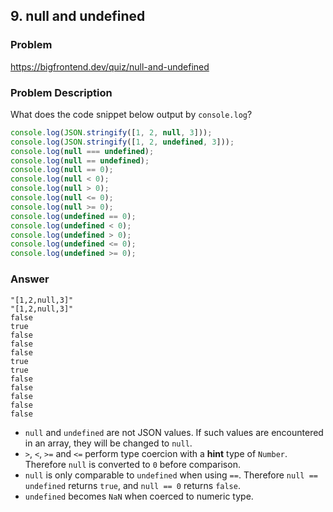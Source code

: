 ## 9. null and undefined

### Problem

https://bigfrontend.dev/quiz/null-and-undefined

### Problem Description

What does the code snippet below output by `console.log`?

```js
console.log(JSON.stringify([1, 2, null, 3]));
console.log(JSON.stringify([1, 2, undefined, 3]));
console.log(null === undefined);
console.log(null == undefined);
console.log(null == 0);
console.log(null < 0);
console.log(null > 0);
console.log(null <= 0);
console.log(null >= 0);
console.log(undefined == 0);
console.log(undefined < 0);
console.log(undefined > 0);
console.log(undefined <= 0);
console.log(undefined >= 0);
```

### Answer

```
"[1,2,null,3]"
"[1,2,null,3]"
false
true
false
false
false
true
true
false
false
false
false
false
```

- `null` and `undefined` are not JSON values. If such values are encountered in an array, they will be changed to `null`.
- `>`, `<`, `>=` and `<=` perform type coercion with a **hint** type of `Number`. Therefore `null` is converted to `0` before comparison.
- `null` is only comparable to `undefined` when using `==`. Therefore `null == undefined` returns `true`, and `null == 0` returns `false`.
- `undefined` becomes `NaN` when coerced to numeric type.
